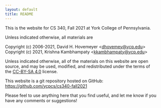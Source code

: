 ```yaml
---
layout: default
title: README
---
```


This is the website for CS 340, Fall 2021 at York College of
Pennsylvania.

Unless indicated otherwise, all materials are

Copyright (c) 2006-2021, David H. Hovemeyer &lt;<dhovemey@ycp.edu>&gt;
Copyright (c) 2021, Krishna Kambhampaty &lt;<kkambhampaty@ycp.edu>&gt;


Unless indicated otherwise, all of the materials on this website
are open source, and may be used, modified, and redistributed
under the terms of the <a href="http://creativecommons.org/licenses/by-sa/4.0/us/">CC-BY-SA 4.0</a>
license.

This website is a git repository hosted on GitHub: <https://github.com/ycpcs/cs340-fall2021>

Please feel to use anything here that you find useful,
and let me know if you have any comments or suggestions!
